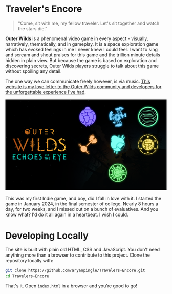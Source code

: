 # Traveler's Encore

> "Come, sit with me, my fellow traveler. Let's sit together and watch the stars die."

**Outer Wilds** is a phenomenal video game in every aspect - visually, narratively, thematically, and in gameplay. It is a space exploration game which has evoked feelings in me I never knew I could feel. I want to sing and scream and shout praises for this game and the trillion minute details hidden in plain view. But because the game is based on exploration and discovering secrets, Outer Wilds players struggle to talk about this game without spoiling any detail.

The one way we can communicate freely however, is via music. [This website is my love letter to the Outer Wilds community and developers for the unforgettable experience I've had](https://travelers-encore.netlify.app).

![Screenshot of the website](./assets/social-media/Banner.png)

This was my first Indie game, and boy, did I fall in love with it. I started the game in January 2024, in the final semester of college. Nearly 8 hours a day, for two weeks, and I missed out on a bunch of evaluatives. And you know what? I'd do it all again in a heartbeat. I wish I could.

# Developing Locally

The site is built with plain old HTML, CSS and JavaScript. You don't need anything more than a browser to contribute to this project. Clone the repository locally with:

```bash
git clone https://github.com/aryanpingle/Travelers-Encore.git
cd Travelers-Encore
```

That's it. Open `index.html` in a browser and you're good to go!